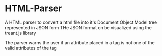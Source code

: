 # HTML-Parser

A HTML parser to convert a html file into it's Document Object Model tree represented in JSON form
THe JSON format cn be visualized using the treant.js library

The parser warns the user if an attribute placed in a tag is not one of the valid attributes of the tag
